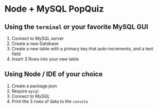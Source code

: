 # Node + MySQL PopQuiz

## Using the `terminal` or your favorite MySQL GUI

1. Connect to MySQL server
2. Create a new Database
3. Create a new table with a primary key that auto-increments, and a text field
4. Insert 3 Rows into your new table

## Using Node / IDE of your choice

1. Create a package.json
2. Require `mysql`
3. Connect to MySQL
4. Print the 3 rows of data to the `console`
